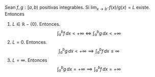 Sean $f,g:[a,b)$ positivas integrables.
Si $\lim_{ x \to b^- } f(x)/g(x) = L$ existe. Entonces

1. $L\in\mathbb{R}-\{ 0 \}$. Entonces.
$$
\int _{a}^{b}f \, dx < +\infty \iff \int _{a}^{b} g \, dx <+\infty
$$
2. $L=0$. Entonces.
$$
\int _{a}^{b} g \, dx < +\infty \implies \int _{a}^{b} f \, dx \leq \infty
$$
3. $L = \infty$. Entonces
$$
\int _{a}^{b} g \, dx = +\infty \implies \int _{a}^{b} f \, dx  = +\infty
$$
